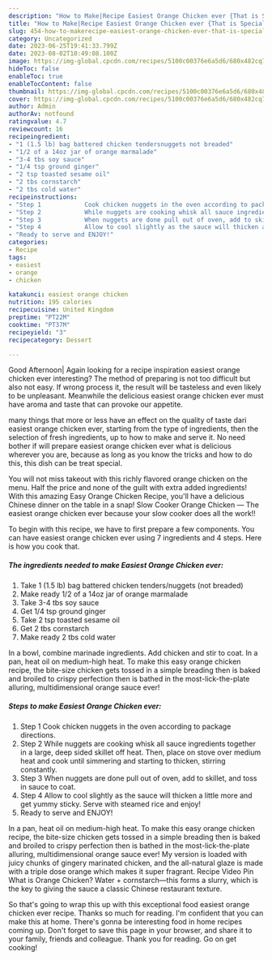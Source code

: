 ```yaml
---
description: "How to Make|Recipe Easiest Orange Chicken ever {That is Special"
title: "How to Make|Recipe Easiest Orange Chicken ever {That is Special"
slug: 454-how-to-makerecipe-easiest-orange-chicken-ever-that-is-special
category: Uncategorized
date: 2023-06-25T19:41:33.799Z
date: 2023-08-02T10:49:08.100Z
image: https://img-global.cpcdn.com/recipes/5100c00376e6a5d6/680x482cq70/easiest-orange-chicken-ever-recipe-main-photo.jpg
hideToc: false
enableToc: true
enableTocContent: false
thumbnail: https://img-global.cpcdn.com/recipes/5100c00376e6a5d6/680x482cq70/easiest-orange-chicken-ever-recipe-main-photo.jpg
cover: https://img-global.cpcdn.com/recipes/5100c00376e6a5d6/680x482cq70/easiest-orange-chicken-ever-recipe-main-photo.jpg
author: Admin
authorAv: notfound
ratingvalue: 4.7
reviewcount: 16
recipeingredient:
- "1 (1.5 lb) bag battered chicken tendersnuggets not breaded"
- "1/2 of a 14oz jar of orange marmalade"
- "3-4 tbs soy sauce"
- "1/4 tsp ground ginger"
- "2 tsp toasted sesame oil"
- "2 tbs cornstarch"
- "2 tbs cold water"
recipeinstructions:
- "Step 1            Cook chicken nuggets in the oven according to package directions."
- "Step 2            While nuggets are cooking whisk all sauce ingredients together in a large, deep sided skillet off heat. Then, place on stove over medium heat and cook until simmering and starting to thicken, stirring constantly."
- "Step 3            When nuggets are done pull out of oven, add to skillet, and toss in sauce to coat."
- "Step 4            Allow to cool slightly as the sauce will thicken a little more and get yummy sticky. Serve with steamed rice and enjoy!"
- "Ready to serve and ENJOY!"
categories:
- Recipe
tags:
- easiest
- orange
- chicken

katakunci: easiest orange chicken 
nutrition: 195 calories
recipecuisine: United Kingdom
preptime: "PT22M"
cooktime: "PT37M"
recipeyield: "3"
recipecategory: Dessert

---
```



Good Afternoon| Again looking for a recipe inspiration easiest orange chicken ever interesting? The method of preparing is not too difficult but also not easy. If wrong process it, the result will be tasteless and even likely to be unpleasant. Meanwhile the delicious easiest orange chicken ever must have aroma and taste that can provoke our appetite.






many things that more or less have an effect on the quality of taste dari easiest orange chicken ever, starting from the type of ingredients, then the selection of fresh ingredients, up to how to make and serve it. No need bother if will prepare easiest orange chicken ever what is delicious wherever you are, because as long as you know the tricks and how to do this, this dish can be treat  special.


You will not miss takeout with this richly flavored orange chicken on the menu. Half the price and none of the guilt with extra added ingredients! With this amazing Easy Orange Chicken Recipe, you&#39;ll have a delicious Chinese dinner on the table in a snap! Slow Cooker Orange Chicken — The easiest orange chicken ever because your slow cooker does all the work!!


To begin with this recipe, we have to first prepare a few components. You can have easiest orange chicken ever using 7 ingredients and 4 steps. Here is how you cook that.

<!--inarticleads1-->

##### The ingredients needed to make Easiest Orange Chicken ever:

1. Take 1 (1.5 lb) bag battered chicken tenders/nuggets (not breaded)
1. Make ready 1/2 of a 14oz jar of orange marmalade
1. Take 3-4 tbs soy sauce
1. Get 1/4 tsp ground ginger
1. Take 2 tsp toasted sesame oil
1. Get 2 tbs cornstarch
1. Make ready 2 tbs cold water


In a bowl, combine marinade ingredients. Add chicken and stir to coat. In a pan, heat oil on medium-high heat. To make this easy orange chicken recipe, the bite-size chicken gets tossed in a simple breading then is baked and broiled to crispy perfection then is bathed in the most-lick-the-plate alluring, multidimensional orange sauce ever! 

<!--inarticleads2-->

##### Steps to make Easiest Orange Chicken ever:

1. Step 1            Cook chicken nuggets in the oven according to package directions.
1. Step 2            While nuggets are cooking whisk all sauce ingredients together in a large, deep sided skillet off heat. Then, place on stove over medium heat and cook until simmering and starting to thicken, stirring constantly.
1. Step 3            When nuggets are done pull out of oven, add to skillet, and toss in sauce to coat.
1. Step 4            Allow to cool slightly as the sauce will thicken a little more and get yummy sticky. Serve with steamed rice and enjoy!
1. Ready to serve and ENJOY!

In a pan, heat oil on medium-high heat. To make this easy orange chicken recipe, the bite-size chicken gets tossed in a simple breading then is baked and broiled to crispy perfection then is bathed in the most-lick-the-plate alluring, multidimensional orange sauce ever! My version is loaded with juicy chunks of gingery marinated chicken, and the all-natural glaze is made with a triple dose orange which makes it super fragrant. Recipe Video Pin What is Orange Chicken? Water + cornstarch—this forms a slurry, which is the key to giving the sauce a classic Chinese restaurant texture. 

So that's going to wrap this up with this exceptional food easiest orange chicken ever recipe. Thanks so much for reading. I'm confident that you can make this at home. There's gonna be interesting food in home recipes coming up. Don't forget to save this page in your browser, and share it to your family, friends and colleague. Thank you for reading. Go on get cooking!
